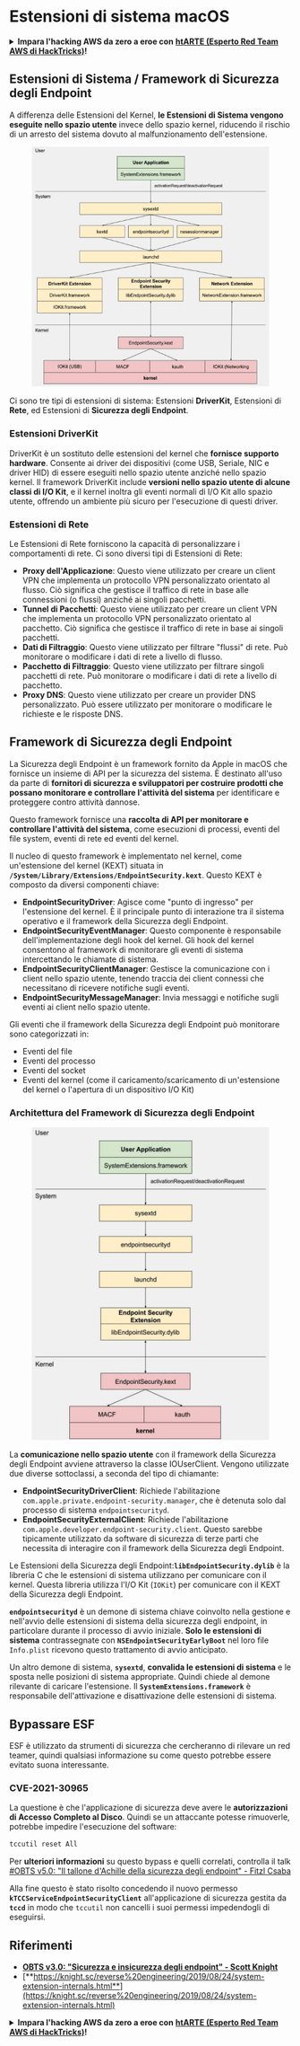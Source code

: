# Estensioni di sistema macOS

<details>

<summary><strong>Impara l'hacking AWS da zero a eroe con</strong> <a href="https://training.hacktricks.xyz/courses/arte"><strong>htARTE (Esperto Red Team AWS di HackTricks)</strong></a><strong>!</strong></summary>

Altri modi per supportare HackTricks:

* Se vuoi vedere la tua **azienda pubblicizzata su HackTricks** o **scaricare HackTricks in PDF** Controlla i [**PIANI DI ABBONAMENTO**](https://github.com/sponsors/carlospolop)!
* Ottieni il [**merchandising ufficiale PEASS & HackTricks**](https://peass.creator-spring.com)
* Scopri [**La Famiglia PEASS**](https://opensea.io/collection/the-peass-family), la nostra collezione di [**NFT esclusivi**](https://opensea.io/collection/the-peass-family)
* **Unisciti al** 💬 [**gruppo Discord**](https://discord.gg/hRep4RUj7f) o al [**gruppo telegram**](https://t.me/peass) o **seguici** su **Twitter** 🐦 [**@carlospolopm**](https://twitter.com/hacktricks\_live)**.**
* **Condividi i tuoi trucchi di hacking inviando PR a** [**HackTricks**](https://github.com/carlospolop/hacktricks) e [**HackTricks Cloud**](https://github.com/carlospolop/hacktricks-cloud) repos di github.

</details>

## Estensioni di Sistema / Framework di Sicurezza degli Endpoint

A differenza delle Estensioni del Kernel, **le Estensioni di Sistema vengono eseguite nello spazio utente** invece dello spazio kernel, riducendo il rischio di un arresto del sistema dovuto al malfunzionamento dell'estensione.

<figure><img src="../../../.gitbook/assets/image (606).png" alt="https://knight.sc/images/system-extension-internals-1.png"><figcaption></figcaption></figure>

Ci sono tre tipi di estensioni di sistema: Estensioni **DriverKit**, Estensioni di **Rete**, ed Estensioni di **Sicurezza degli Endpoint**.

### **Estensioni DriverKit**

DriverKit è un sostituto delle estensioni del kernel che **fornisce supporto hardware**. Consente ai driver dei dispositivi (come USB, Seriale, NIC e driver HID) di essere eseguiti nello spazio utente anziché nello spazio kernel. Il framework DriverKit include **versioni nello spazio utente di alcune classi di I/O Kit**, e il kernel inoltra gli eventi normali di I/O Kit allo spazio utente, offrendo un ambiente più sicuro per l'esecuzione di questi driver.

### **Estensioni di Rete**

Le Estensioni di Rete forniscono la capacità di personalizzare i comportamenti di rete. Ci sono diversi tipi di Estensioni di Rete:

* **Proxy dell'Applicazione**: Questo viene utilizzato per creare un client VPN che implementa un protocollo VPN personalizzato orientato al flusso. Ciò significa che gestisce il traffico di rete in base alle connessioni (o flussi) anziché ai singoli pacchetti.
* **Tunnel di Pacchetti**: Questo viene utilizzato per creare un client VPN che implementa un protocollo VPN personalizzato orientato al pacchetto. Ciò significa che gestisce il traffico di rete in base ai singoli pacchetti.
* **Dati di Filtraggio**: Questo viene utilizzato per filtrare "flussi" di rete. Può monitorare o modificare i dati di rete a livello di flusso.
* **Pacchetto di Filtraggio**: Questo viene utilizzato per filtrare singoli pacchetti di rete. Può monitorare o modificare i dati di rete a livello di pacchetto.
* **Proxy DNS**: Questo viene utilizzato per creare un provider DNS personalizzato. Può essere utilizzato per monitorare o modificare le richieste e le risposte DNS.

## Framework di Sicurezza degli Endpoint

La Sicurezza degli Endpoint è un framework fornito da Apple in macOS che fornisce un insieme di API per la sicurezza del sistema. È destinato all'uso da parte di **fornitori di sicurezza e sviluppatori per costruire prodotti che possano monitorare e controllare l'attività del sistema** per identificare e proteggere contro attività dannose.

Questo framework fornisce una **raccolta di API per monitorare e controllare l'attività del sistema**, come esecuzioni di processi, eventi del file system, eventi di rete ed eventi del kernel.

Il nucleo di questo framework è implementato nel kernel, come un'estensione del kernel (KEXT) situata in **`/System/Library/Extensions/EndpointSecurity.kext`**. Questo KEXT è composto da diversi componenti chiave:

* **EndpointSecurityDriver**: Agisce come "punto di ingresso" per l'estensione del kernel. È il principale punto di interazione tra il sistema operativo e il framework della Sicurezza degli Endpoint.
* **EndpointSecurityEventManager**: Questo componente è responsabile dell'implementazione degli hook del kernel. Gli hook del kernel consentono al framework di monitorare gli eventi di sistema intercettando le chiamate di sistema.
* **EndpointSecurityClientManager**: Gestisce la comunicazione con i client nello spazio utente, tenendo traccia dei client connessi che necessitano di ricevere notifiche sugli eventi.
* **EndpointSecurityMessageManager**: Invia messaggi e notifiche sugli eventi ai client nello spazio utente.

Gli eventi che il framework della Sicurezza degli Endpoint può monitorare sono categorizzati in:

* Eventi del file
* Eventi del processo
* Eventi del socket
* Eventi del kernel (come il caricamento/scaricamento di un'estensione del kernel o l'apertura di un dispositivo I/O Kit)

### Architettura del Framework di Sicurezza degli Endpoint

<figure><img src="../../../.gitbook/assets/image (1068).png" alt="https://www.youtube.com/watch?v=jaVkpM1UqOs"><figcaption></figcaption></figure>

La **comunicazione nello spazio utente** con il framework della Sicurezza degli Endpoint avviene attraverso la classe IOUserClient. Vengono utilizzate due diverse sottoclassi, a seconda del tipo di chiamante:

* **EndpointSecurityDriverClient**: Richiede l'abilitazione `com.apple.private.endpoint-security.manager`, che è detenuta solo dal processo di sistema `endpointsecurityd`.
* **EndpointSecurityExternalClient**: Richiede l'abilitazione `com.apple.developer.endpoint-security.client`. Questo sarebbe tipicamente utilizzato da software di sicurezza di terze parti che necessita di interagire con il framework della Sicurezza degli Endpoint.

Le Estensioni della Sicurezza degli Endpoint:**`libEndpointSecurity.dylib`** è la libreria C che le estensioni di sistema utilizzano per comunicare con il kernel. Questa libreria utilizza l'I/O Kit (`IOKit`) per comunicare con il KEXT della Sicurezza degli Endpoint.

**`endpointsecurityd`** è un demone di sistema chiave coinvolto nella gestione e nell'avvio delle estensioni di sistema della sicurezza degli endpoint, in particolare durante il processo di avvio iniziale. **Solo le estensioni di sistema** contrassegnate con **`NSEndpointSecurityEarlyBoot`** nel loro file `Info.plist` ricevono questo trattamento di avvio anticipato.

Un altro demone di sistema, **`sysextd`**, **convalida le estensioni di sistema** e le sposta nelle posizioni di sistema appropriate. Quindi chiede al demone rilevante di caricare l'estensione. Il **`SystemExtensions.framework`** è responsabile dell'attivazione e disattivazione delle estensioni di sistema.

## Bypassare ESF

ESF è utilizzato da strumenti di sicurezza che cercheranno di rilevare un red teamer, quindi qualsiasi informazione su come questo potrebbe essere evitato suona interessante.

### CVE-2021-30965

La questione è che l'applicazione di sicurezza deve avere le **autorizzazioni di Accesso Completo al Disco**. Quindi se un attaccante potesse rimuoverle, potrebbe impedire l'esecuzione del software:
```bash
tccutil reset All
```
Per **ulteriori informazioni** su questo bypass e quelli correlati, controlla il talk [#OBTS v5.0: "Il tallone d'Achille della sicurezza degli endpoint" - Fitzl Csaba](https://www.youtube.com/watch?v=lQO7tvNCoTI)

Alla fine questo è stato risolto concedendo il nuovo permesso **`kTCCServiceEndpointSecurityClient`** all'applicazione di sicurezza gestita da **`tccd`** in modo che `tccutil` non cancelli i suoi permessi impedendogli di eseguirsi.

## Riferimenti

* [**OBTS v3.0: "Sicurezza e insicurezza degli endpoint" - Scott Knight**](https://www.youtube.com/watch?v=jaVkpM1UqOs)
* [**https://knight.sc/reverse%20engineering/2019/08/24/system-extension-internals.html**](https://knight.sc/reverse%20engineering/2019/08/24/system-extension-internals.html)

<details>

<summary><strong>Impara l'hacking AWS da zero a eroe con</strong> <a href="https://training.hacktricks.xyz/courses/arte"><strong>htARTE (Esperto Red Team AWS di HackTricks)</strong></a><strong>!</strong></summary>

Altri modi per supportare HackTricks:

* Se desideri vedere la tua **azienda pubblicizzata in HackTricks** o **scaricare HackTricks in PDF** Controlla i [**PIANI DI ABBONAMENTO**](https://github.com/sponsors/carlospolop)!
* Ottieni il [**merchandising ufficiale PEASS & HackTricks**](https://peass.creator-spring.com)
* Scopri [**La Famiglia PEASS**](https://opensea.io/collection/the-peass-family), la nostra collezione di [**NFT esclusivi**](https://opensea.io/collection/the-peass-family)
* **Unisciti al** 💬 [**gruppo Discord**](https://discord.gg/hRep4RUj7f) o al [**gruppo telegram**](https://t.me/peass) o **seguici** su **Twitter** 🐦 [**@carlospolopm**](https://twitter.com/hacktricks\_live)**.**
* **Condividi i tuoi trucchi di hacking inviando PR ai** [**HackTricks**](https://github.com/carlospolop/hacktricks) e [**HackTricks Cloud**](https://github.com/carlospolop/hacktricks-cloud) repository di Github.

</details>

